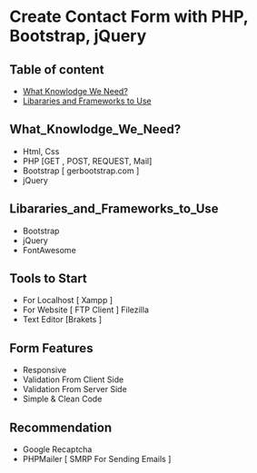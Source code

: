 # Create Contact Form with PHP, Bootstrap, jQuery

## Table of content
- [ What Knowlodge We Need?](#What_Knowlodge_We_Need?)
- [Libararies and Frameworks to Use](#Libararies_and_Frameworks_to_Use)

## What_Knowlodge_We_Need?
- Html, Css
- PHP [GET , POST, REQUEST, Mail]
- Bootstrap [ gerbootstrap.com ]
- jQuery

## Libararies_and_Frameworks_to_Use
- Bootstrap
- jQuery
- FontAwesome

## Tools to Start
- For Localhost [ Xampp ]
- For Website [ FTP Client ] Filezilla
- Text Editor [Brakets ]

## Form Features
- Responsive
- Validation From Client Side
- Validation From Server Side
- Simple & Clean Code

## Recommendation
- Google Recaptcha
- PHPMailer [ SMRP For Sending Emails ]
